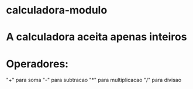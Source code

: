 # calculadora-modulo

# A calculadora aceita apenas inteiros

# Operadores:

 "+" para soma
 "-" para subtracao
 "*" para multiplicacao
 "/" para divisao
